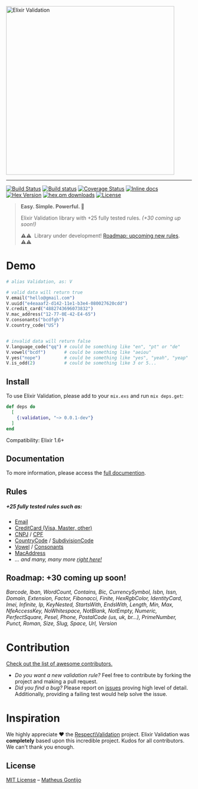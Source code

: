 <img width="456" src="https://github.com/elixir-validation/validation/raw/master/media/logo-readme.png" alt="Elixir Validation">

---

[![Build Status](https://travis-ci.org/elixir-validation/validation.svg?branch=master)](https://travis-ci.org/elixir-validation/validation)
[![Build status](https://ci.appveyor.com/api/projects/status/xu5j5rrlx76hlcsu?svg=true)](https://ci.appveyor.com/project/elixir-validation/validation)
[![Coverage Status](https://coveralls.io/repos/github/elixir-validation/validation/badge.svg?branch=master)](https://coveralls.io/github/elixir-validation/validation?branch=master)
[![Inline docs](https://inch-ci.org/github/elixir-validation/validation.svg?branch=master)](https://inch-ci.org/github/elixir-validation/validation)
[![Hex Version](https://img.shields.io/hexpm/v/validation.svg)](https://hex.pm/packages/validation)
[![hex.pm downloads](https://img.shields.io/hexpm/dt/validation.svg)](https://hex.pm/packages/validation)
[![License](https://img.shields.io/badge/License-MIT-blue.svg)](https://opensource.org/licenses/MIT)

> **Easy. Simple. Powerful. 💪**
>
> Elixir Validation library with +25 fully tested rules. *(+30 coming up soon!)*
>
> ⚠️⚠️ ️ Library under development! [Roadmap: upcoming new rules](#roadmap). ⚠️⚠️

# Demo

```elixir
# alias Validation, as: V

# valid data will return true
V.email("hello@gmail.com")
V.uuid("e4eaaaf2-d142-11e1-b3e4-080027620cdd")
V.credit_card("4882743696073832")
V.mac_address("12-77-0E-42-E4-65")
V.consonants("bcdfgh")
V.country_code("US")


# invalid data will return false
V.language_code("qq") # could be something like "en", "pt" or "de"
V.vowel("bcdf")       # could be something like "aeiou"
V.yes("nope")         # could be something like "yes", "yeah", "yeap"
V.is_odd(2)           # could be something like 3 or 5... 
```

## Install

To use Elixir Validation, please add to your `mix.exs` and run `mix deps.get`:

```elixir
def deps do
  [
    {:validation, "~> 0.0.1-dev"}
  ]
end
```

Compatibility: Elixir 1.6+ 

## Documentation

To more information, please access the [full documention](https://hexdocs.pm/validation).

## Rules

##### +25 fully tested rules such as:

- [Email](https://hexdocs.pm/validation/Validation.html#email/1)
- [CreditCard (Visa, Master, other)](https://hexdocs.pm/validation/Validation.html#credit_card/1)
- [CNPJ](https://hexdocs.pm/validation/Validation.html#cnpj/1) / [CPF](https://hexdocs.pm/validation/Validation.html#cpf/1)
- [CountryCode](https://hexdocs.pm/validation/Validation.html#country_code/2) / [SubdivisionCode](https://hexdocs.pm/validation/Validation.html#subdivision_code/2)
- [Vowel](https://hexdocs.pm/validation/Validation.html#vowel/1) / [Consonants](https://hexdocs.pm/validation/Validation.html#consonant/1)
- [MacAddress](https://hexdocs.pm/validation/Validation.html#mac_address/1)
- *... and many, many more [right here!](https://hexdocs.pm/validation)*

## Roadmap: +30 coming up soon!

*Barcode, Iban, WordCount, Contains, Bic, CurrencySymbol, Isbn, Issn, Domain, Extension, Factor, Fibonacci, Finite, HexRgbColor, IdentityCard, Imei, Infinite, Ip, KeyNested, StartsWith, EndsWith, Length, Min, Max, NfeAccessKey, NoWhitespace, NotBlank, NotEmpty, Numeric, PerfectSquare, Pesel, Phone, PostalCode (us, uk, br...), PrimeNumber, Punct, Roman, Size, Slug, Space, Url, Version*

# Contribution

[Check out the list of awesome contributors.](https://github.com/elixir-validation/validation/graphs/contributors)

- *Do you want a new validation rule?* Feel free to contribute by forking the project and making a pull request.
- *Did you find a bug?* Please report on [issues](https://github.com/elixir-validation/validation/issues) proving high level of detail. Additionally, providing a failing test would help solve the issue.

# Inspiration

We highly appreciate ❤️ the [Respect\Validation](https://github.com/Respect/Validation) project. Elixir Validation was **completely** based upon this incredible project. Kudos for all contributors. We can't thank you enough.

## License

[MIT License](https://github.com/elixir-validation/validation/blob/master/LICENSE.txt) – [Matheus Gontijo](https://github.com/matheusgontijo)
